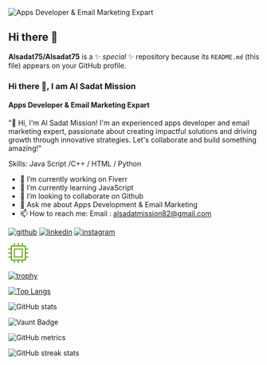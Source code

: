 ![Apps Developer & Email Marketing Expart](https://scontent.fdac31-1.fna.fbcdn.net/v/t39.30808-6/460129197_829868882469426_6491912545462794044_n.png?_nc_cat=111&ccb=1-7&_nc_sid=cc71e4&_nc_ohc=5Z8UJnXr4SYQ7kNvgFxCIuH&_nc_ht=scontent.fdac31-1.fna&_nc_gid=ALJn3vXq6hEL1-QoL85sdXX&oh=00_AYDVKLhF1jLoESbExdEvNRemuGx-8KfK1ObgnJxJgxymjA&oe=66EDC395)
## Hi there 👋


**Alsadat75/Alsadat75** is a ✨ _special_ ✨ repository because its `README.md` (this file) appears on your GitHub profile.
### Hi there 👋, I am Al Sadat Mission
#### Apps Developer & Email Marketing Expart


"👋 Hi, I'm Al Sadat Mission!
I'm an experienced apps developer and email marketing expert, passionate about creating impactful solutions and driving growth through innovative strategies. Let's collaborate and build something amazing!"

Skills: Java Script /C++ / HTML / Python

- 🔭 I’m currently working on Fiverr 
- 🌱 I’m currently learning JavaScript 
- 👯 I’m looking to collaborate on Github 
- 💬 Ask me about Apps Development & Email Marketing 
- 📫 How to reach me: Email : alsadatmission82@gmail.com 


[<img src='https://cdn.jsdelivr.net/npm/simple-icons@3.0.1/icons/github.svg' alt='github' height='40'>](https://github.com/Alsadat75)  [<img src='https://cdn.jsdelivr.net/npm/simple-icons@3.0.1/icons/linkedin.svg' alt='linkedin' height='40'>](https://www.linkedin.com/in/al-sadat-mission/)  [<img src='https://cdn.jsdelivr.net/npm/simple-icons@3.0.1/icons/instagram.svg' alt='instagram' height='40'>](https://www.instagram.com/itss_mission/)  

<a href='https://docs.github.com/en/developers'><img src='https://raw.githubusercontent.com/acervenky/animated-github-badges/master/assets/devbadge.gif' width='40' height='40'></a> 

[![trophy](https://github-profile-trophy.vercel.app/?username=Alsadat75)](https://github.com/ryo-ma/github-profile-trophy)

[![Top Langs](https://github-readme-stats.vercel.app/api/top-langs/?username=Alsadat75)](https://github.com/anuraghazra/github-readme-stats)

![GitHub stats](https://github-readme-stats.vercel.app/api?username=Alsadat75&show_icons=true&count_private=true)  

![Vaunt Badge](https://api.vaunt.dev/v1/github/entities/Alsadat75/contributions?format=svg&private=true)  

![GitHub metrics](https://metrics.lecoq.io/Alsadat75)  

![GitHub streak stats](https://streak-stats.demolab.com/?user=Alsadat75)  



